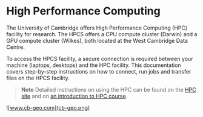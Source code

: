 High Performance Computing
==========================

The University of Cambridge offers High Performance Computing (HPC) facility for research. The HPCS offers a CPU compute cluster (Darwin) and a GPU compute cluster (Wilkes), both located at the West Cambridge Data Centre.

To access the HPCS facility, a secure connection is required between your machine (laptops, desktops) and the HPC facility. This documentation covers step-by-step instructions on how to connect, run jobs and transfer files on the HPCS facility.

> **Note** Detailed instructions on using the HPC can be found on the [HPC site](http://www.hpc.cam.ac.uk/using-clusters/) and on [an introduction to HPC course](http://www.hpc.cam.ac.uk/getting-help/introtohpc-course).

![www.cb-geo.com](cb-geo.png)
